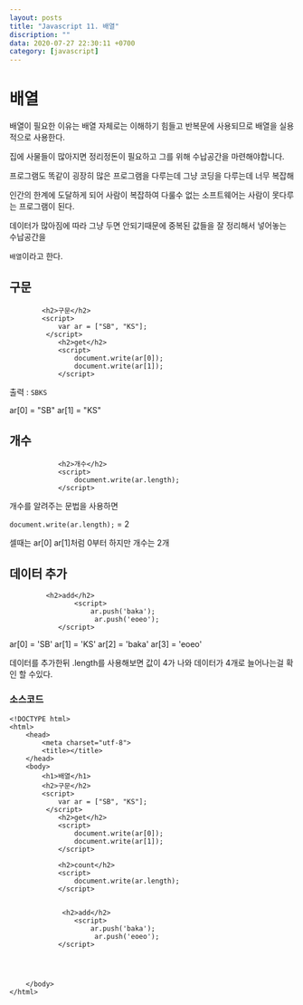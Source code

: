 ```yaml
---
layout: posts
title: "Javascript 11. 배열"
discription: ""
data: 2020-07-27 22:30:11 +0700
category: [javascript]
---
```



# 배열

배열이 필요한 이유는 배열 자체로는 이해하기 힘들고 반복문에 사용되므로 배열을 실용적으로 사용한다.

집에 사물들이 많아지면 정리정돈이 필요하고 그를 위해 수납공간을 마련해야합니다.

프로그램도 똑같이 굉장히 많은 프로그램을 다루는데 그냥 코딩을 다루는데 너무 복잡해 

인간의 한계에 도달하게 되어 사람이 복잡하여 다룰수 없는 소프트웨어는 사람이 못다루는 프로그램이 된다.

데이터가 많아짐에 따라 그냥 두면 안되기때문에 중복된 값들을 잘 정리해서 넣어놓는 수납공간을

`배열`이라고 한다.

## 구문

```
        <h2>구문</h2>
        <script>
            var ar = ["SB", "KS"];
         </script>
            <h2>get</h2>
            <script>
                document.write(ar[0]);
                document.write(ar[1]);
            </script>
```


출력 : `SBKS`

ar[0] = "SB"
ar[1] = "KS"

## 개수

```
            <h2>개수</h2>
            <script>
                document.write(ar.length);
            </script>
```

개수를 알려주는 문법을 사용하면

 `document.write(ar.length);` = 2

셀때는 ar[0] ar[1]처럼 0부터 하지만 개수는 2개


## 데이터 추가

```
         <h2>add</h2>
                <script>
                    ar.push('baka');
                     ar.push('eoeo');
            </script>
```

ar[0] = 'SB' ar[1] = 'KS' ar[2] = 'baka' ar[3] = 'eoeo'

데이터를 추가한뒤 .length를 사용해보면 값이 4가 나와 데이터가 4개로 늘어나는걸 확인 할 수있다.







### 소스코드

```
<!DOCTYPE html>
<html>
    <head>
        <meta charset="utf-8">
        <title></title>
    </head>
    <body>
        <h1>배열</h1>
        <h2>구문</h2>
        <script>
            var ar = ["SB", "KS"];
         </script>
            <h2>get</h2>
            <script>
                document.write(ar[0]);
                document.write(ar[1]);
            </script>

            <h2>count</h2>
            <script>
                document.write(ar.length);
            </script>
                

             <h2>add</h2>
                <script>
                    ar.push('baka');
                     ar.push('eoeo');
            </script>




    </body>
</html>
```



